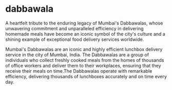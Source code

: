 # dabbawala

A heartfelt tribute to the enduring legacy of Mumbai's Dabbawalas, whose unwavering commitment and unparalleled efficiency in delivering homemade meals have become an iconic symbol of the city's culture and a shining example of exceptional food delivery services worldwide.

Mumbai's Dabbawalas are an iconic and highly efficient lunchbox delivery service in the city of Mumbai, India. The Dabbawalas are a group of individuals who collect freshly cooked meals from the homes of thousands of office workers and deliver them to their workplaces, ensuring that they receive their meals on time.The Dabbawalas operate with remarkable efficiency, delivering thousands of lunchboxes accurately and on time every day.

